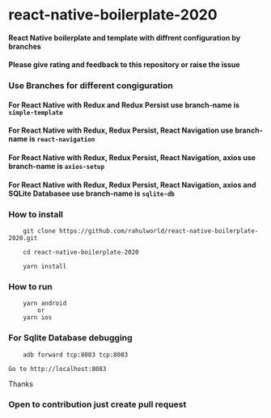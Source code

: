 # react-native-boilerplate-2020

#### React Native boilerplate and template with diffrent configuration by branches
#### Please give rating and feedback to this repository or raise the issue


### Use Branches for different congiguration

#### For React Native with Redux and Redux Persist use branch-name is `simple-template`
#### For React Native with Redux, Redux Persist, React Navigation use branch-name is `react-navigation` 
#### For React Native with Redux, Redux Persist, React Navigation, axios use branch-name is `axios-setup` 
#### For React Native with Redux, Redux Persist, React Navigation, axios and SQLite Databasee use branch-name is `sqlite-db` 


### How to install
```
    git clone https://github.com/rahulworld/react-native-boilerplate-2020.git
    
    cd react-native-boilerplate-2020
    
    yarn install
```

### How to run
``` 
    yarn android
        or
    yarn ios
``` 

### For Sqlite Database debugging

```
    adb forward tcp:8083 tcp:8083
```

`Go to http://localhost:8083`

Thanks

### Open to contribution just create pull request

